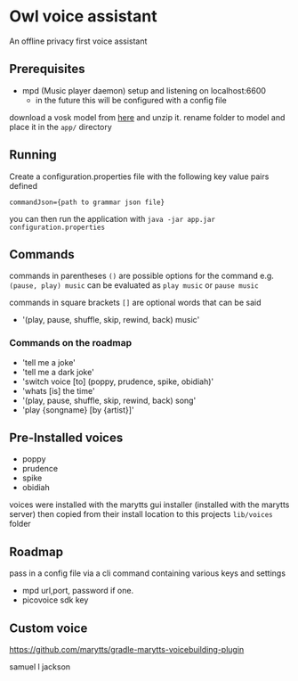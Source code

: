 # Owl voice assistant
An offline privacy first voice assistant

## Prerequisites

- mpd (Music player daemon) setup and listening on localhost:6600
  - in the future this will be configured with a config file

download a vosk model from [here](https://alphacephei.com/vosk/models) and unzip it. rename folder to model and place it in the `app/` directory



## Running
Create a configuration.properties file with the following key value pairs defined
```properties
commandJson={path to grammar json file}
```
you can then run the application with
`java -jar app.jar configuration.properties`

## Commands
commands in parentheses `()` are possible options for the command
e.g. `(pause, play) music` can be evaluated as `play music` or `pause music`

commands in square brackets `[]` are optional words that can be said

- '(play, pause, shuffle, skip, rewind, back) music'

### Commands on the roadmap
- 'tell me a joke'
- 'tell me a dark joke'
- 'switch voice [to] (poppy, prudence, spike, obidiah)'
- 'whats [is] the time'
- '(play, pause, shuffle, skip, rewind, back) song'
- 'play {songname} [by {artist}]'

## Pre-Installed voices
- poppy
- prudence
- spike
- obidiah

voices were installed with the marytts gui installer (installed with the marytts server)
then copied from their install location to this projects `lib/voices` folder


## Roadmap

pass in a config file via a cli command containing various keys and settings
- mpd url,port, password if one.
- picovoice sdk key

## Custom voice

https://github.com/marytts/gradle-marytts-voicebuilding-plugin

samuel l jackson
